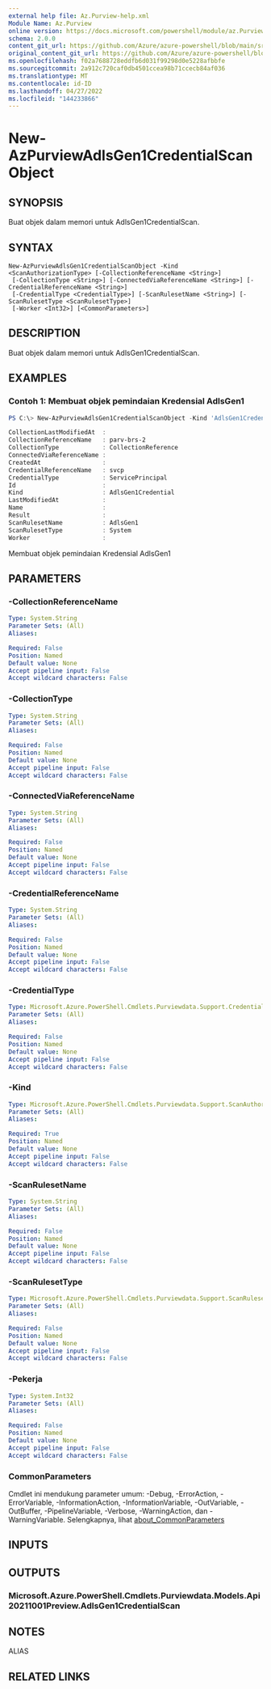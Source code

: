 ```yaml
---
external help file: Az.Purview-help.xml
Module Name: Az.Purview
online version: https://docs.microsoft.com/powershell/module/az.Purview/new-AzPurviewAdlsGen1CredentialScanObject
schema: 2.0.0
content_git_url: https://github.com/Azure/azure-powershell/blob/main/src/Purview/Purview/help/New-AzPurviewAdlsGen1CredentialScanObject.md
original_content_git_url: https://github.com/Azure/azure-powershell/blob/main/src/Purview/Purview/help/New-AzPurviewAdlsGen1CredentialScanObject.md
ms.openlocfilehash: f02a7688728eddfb6d031f99298d0e5228afbbfe
ms.sourcegitcommit: 2a912c720caf0db4501ccea98b71ccecb84af036
ms.translationtype: MT
ms.contentlocale: id-ID
ms.lasthandoff: 04/27/2022
ms.locfileid: "144233866"
---
```

# New-AzPurviewAdlsGen1CredentialScanObject

## SYNOPSIS
Buat objek dalam memori untuk AdlsGen1CredentialScan.

## SYNTAX

```
New-AzPurviewAdlsGen1CredentialScanObject -Kind <ScanAuthorizationType> [-CollectionReferenceName <String>]
 [-CollectionType <String>] [-ConnectedViaReferenceName <String>] [-CredentialReferenceName <String>]
 [-CredentialType <CredentialType>] [-ScanRulesetName <String>] [-ScanRulesetType <ScanRulesetType>]
 [-Worker <Int32>] [<CommonParameters>]
```

## DESCRIPTION
Buat objek dalam memori untuk AdlsGen1CredentialScan.

## EXAMPLES

### Contoh 1: Membuat objek pemindaian Kredensial AdlsGen1
```powershell
PS C:\> New-AzPurviewAdlsGen1CredentialScanObject -Kind 'AdlsGen1Credential' -CollectionReferenceName 'parv-brs-2' -CollectionType 'CollectionReference' -CredentialReferenceName 'svcp' -CredentialType 'ServicePrincipal' -ScanRulesetName 'AdlsGen1' -ScanRulesetType 'System'

CollectionLastModifiedAt  :
CollectionReferenceName   : parv-brs-2
CollectionType            : CollectionReference
ConnectedViaReferenceName :
CreatedAt                 :
CredentialReferenceName   : svcp
CredentialType            : ServicePrincipal
Id                        :
Kind                      : AdlsGen1Credential
LastModifiedAt            :
Name                      :
Result                    :
ScanRulesetName           : AdlsGen1
ScanRulesetType           : System
Worker                    :
```

Membuat objek pemindaian Kredensial AdlsGen1

## PARAMETERS

### -CollectionReferenceName

```yaml
Type: System.String
Parameter Sets: (All)
Aliases:

Required: False
Position: Named
Default value: None
Accept pipeline input: False
Accept wildcard characters: False
```

### -CollectionType

```yaml
Type: System.String
Parameter Sets: (All)
Aliases:

Required: False
Position: Named
Default value: None
Accept pipeline input: False
Accept wildcard characters: False
```

### -ConnectedViaReferenceName

```yaml
Type: System.String
Parameter Sets: (All)
Aliases:

Required: False
Position: Named
Default value: None
Accept pipeline input: False
Accept wildcard characters: False
```

### -CredentialReferenceName

```yaml
Type: System.String
Parameter Sets: (All)
Aliases:

Required: False
Position: Named
Default value: None
Accept pipeline input: False
Accept wildcard characters: False
```

### -CredentialType

```yaml
Type: Microsoft.Azure.PowerShell.Cmdlets.Purviewdata.Support.CredentialType
Parameter Sets: (All)
Aliases:

Required: False
Position: Named
Default value: None
Accept pipeline input: False
Accept wildcard characters: False
```

### -Kind

```yaml
Type: Microsoft.Azure.PowerShell.Cmdlets.Purviewdata.Support.ScanAuthorizationType
Parameter Sets: (All)
Aliases:

Required: True
Position: Named
Default value: None
Accept pipeline input: False
Accept wildcard characters: False
```

### -ScanRulesetName

```yaml
Type: System.String
Parameter Sets: (All)
Aliases:

Required: False
Position: Named
Default value: None
Accept pipeline input: False
Accept wildcard characters: False
```

### -ScanRulesetType

```yaml
Type: Microsoft.Azure.PowerShell.Cmdlets.Purviewdata.Support.ScanRulesetType
Parameter Sets: (All)
Aliases:

Required: False
Position: Named
Default value: None
Accept pipeline input: False
Accept wildcard characters: False
```

### -Pekerja

```yaml
Type: System.Int32
Parameter Sets: (All)
Aliases:

Required: False
Position: Named
Default value: None
Accept pipeline input: False
Accept wildcard characters: False
```

### CommonParameters
Cmdlet ini mendukung parameter umum: -Debug, -ErrorAction, -ErrorVariable, -InformationAction, -InformationVariable, -OutVariable, -OutBuffer, -PipelineVariable, -Verbose, -WarningAction, dan -WarningVariable. Selengkapnya, lihat [about_CommonParameters](http://go.microsoft.com/fwlink/?LinkID=113216)

## INPUTS

## OUTPUTS

### Microsoft.Azure.PowerShell.Cmdlets.Purviewdata.Models.Api20211001Preview.AdlsGen1CredentialScan

## NOTES

ALIAS

## RELATED LINKS
